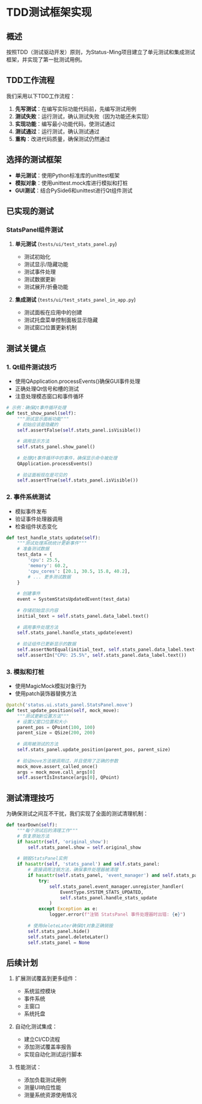 # TDD测试框架实现

## 概述

按照TDD（测试驱动开发）原则，为Status-Ming项目建立了单元测试和集成测试框架，并实现了第一批测试用例。

## TDD工作流程

我们采用以下TDD工作流程：

1. **先写测试**：在编写实际功能代码前，先编写测试用例
2. **测试失败**：运行测试，确认测试失败（因为功能还未实现）
3. **实现功能**：编写最小功能代码，使测试通过
4. **测试通过**：运行测试，确认测试通过
5. **重构**：改进代码质量，确保测试仍然通过

## 选择的测试框架

- **单元测试**：使用Python标准库的unittest框架
- **模拟对象**：使用unittest.mock库进行模拟和打桩
- **GUI测试**：结合PySide6和unittest进行Qt组件测试

## 已实现的测试

### StatsPanel组件测试

1. **单元测试** (`tests/ui/test_stats_panel.py`)
   - 测试初始化
   - 测试显示/隐藏功能
   - 测试事件处理
   - 测试数据更新
   - 测试展开/折叠功能

2. **集成测试** (`tests/ui/test_stats_panel_in_app.py`)
   - 测试面板在应用中的创建
   - 测试托盘菜单控制面板显示隐藏
   - 测试窗口位置更新机制

## 测试关键点

### 1. Qt组件测试技巧

- 使用QApplication.processEvents()确保GUI事件处理
- 正确处理Qt信号和槽的测试
- 注意处理模态窗口和事件循环

```python
# 示例：确保Qt事件循环处理
def test_show_panel(self):
    """测试显示面板功能"""
    # 初始应该是隐藏的
    self.assertFalse(self.stats_panel.isVisible())
    
    # 调用显示方法
    self.stats_panel.show_panel()
    
    # 处理Qt事件循环中的事件，确保显示命令被处理
    QApplication.processEvents()
    
    # 验证面板现在是可见的
    self.assertTrue(self.stats_panel.isVisible())
```

### 2. 事件系统测试

- 模拟事件发布
- 验证事件处理器调用
- 检查组件状态变化

```python
def test_handle_stats_update(self):
    """测试处理系统统计更新事件"""
    # 准备测试数据
    test_data = {
        'cpu': 25.5,
        'memory': 60.2,
        'cpu_cores': [20.1, 30.5, 15.8, 40.2],
        # ... 更多测试数据
    }
    
    # 创建事件
    event = SystemStatsUpdatedEvent(test_data)
    
    # 存储初始显示内容
    initial_text = self.stats_panel.data_label.text()
    
    # 调用事件处理方法
    self.stats_panel.handle_stats_update(event)
    
    # 验证组件已更新显示的数据
    self.assertNotEqual(initial_text, self.stats_panel.data_label.text())
    self.assertIn("CPU: 25.5%", self.stats_panel.data_label.text())
```

### 3. 模拟和打桩

- 使用MagicMock模拟对象行为
- 使用patch装饰器替换方法

```python
@patch('status.ui.stats_panel.StatsPanel.move')
def test_update_position(self, mock_move):
    """测试更新位置方法"""
    # 设置父窗口位置和大小
    parent_pos = QPoint(100, 100)
    parent_size = QSize(200, 200)
    
    # 调用被测试的方法
    self.stats_panel.update_position(parent_pos, parent_size)
    
    # 验证move方法被调用过，并且使用了正确的参数
    mock_move.assert_called_once()
    args = mock_move.call_args[0]
    self.assertIsInstance(args[0], QPoint)
```

## 测试清理技巧

为确保测试之间互不干扰，我们实现了全面的测试清理机制：

```python
def tearDown(self):
    """每个测试后的清理工作"""
    # 恢复原始方法
    if hasattr(self, 'original_show'):
        self.stats_panel.show = self.original_show
    
    # 销毁StatsPanel实例
    if hasattr(self, 'stats_panel') and self.stats_panel:
        # 直接调用注销方法，确保事件处理器被清理
        if hasattr(self.stats_panel, 'event_manager') and self.stats_panel.event_manager:
            try:
                self.stats_panel.event_manager.unregister_handler(
                    EventType.SYSTEM_STATS_UPDATED, 
                    self.stats_panel.handle_stats_update
                )
            except Exception as e:
                logger.error(f"注销 StatsPanel 事件处理器时出错: {e}")
        
        # 使用deleteLater确保Qt对象正确销毁
        self.stats_panel.hide()
        self.stats_panel.deleteLater()
        self.stats_panel = None
```

## 后续计划

1. 扩展测试覆盖到更多组件：
   - 系统监控模块
   - 事件系统
   - 主窗口
   - 系统托盘
   
2. 自动化测试集成：
   - 建立CI/CD流程
   - 添加测试覆盖率报告
   - 实现自动化测试运行脚本

3. 性能测试：
   - 添加负载测试用例
   - 测量UI响应性能
   - 测量系统资源使用情况 